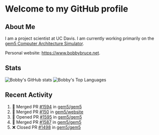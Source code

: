 # Welcome to my GitHub profile

## About Me

I am a project scientist at UC Davis. I am currently working primarily on the [gem5 Computer Architecture Simulator](https://github.com/gem5).

Personal website: <https://www.bobbybruce.net>.

## Stats

![Bobby's GitHub stats](https://github-readme-stats.vercel.app/api?username=bobbyrbruce&show_icons=true&theme=responsive&include_all_commits=true&count_private=true&show=reviews&disable_animations=true)
![Bobby's Top Languages ](https://github-readme-stats.vercel.app/api/top-langs/?username=bobbyrbruce&layout=compact&theme=responsive&count_private=true&langs_count=10&disable_animations=true)

## Recent Activity

<!--START_SECTION:activity-->
1. 🎉 Merged PR [#1594](https://github.com/gem5/gem5/pull/1594) in [gem5/gem5](https://github.com/gem5/gem5)
2. 🎉 Merged PR [#150](https://github.com/gem5/website/pull/150) in [gem5/website](https://github.com/gem5/website)
3. 💪 Opened PR [#1595](https://github.com/gem5/gem5/pull/1595) in [gem5/gem5](https://github.com/gem5/gem5)
4. 🎉 Merged PR [#1587](https://github.com/gem5/gem5/pull/1587) in [gem5/gem5](https://github.com/gem5/gem5)
5. ❌ Closed PR [#1498](https://github.com/gem5/gem5/pull/1498) in [gem5/gem5](https://github.com/gem5/gem5)
<!--END_SECTION:activity-->

